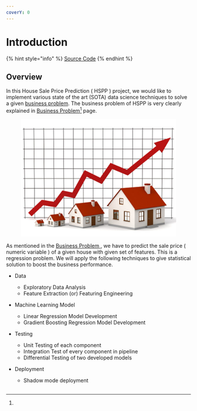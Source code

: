 ```yaml
---
coverY: 0
---
```


# Introduction



{% hint style="info" %}
[Source Code](https://github.com/anilkumarKanasani/House-Price-Prediction)
{% endhint %}

## Overview

In this House Sale Price Prediction ( HSPP ) project, we would like to implement various state of the art (SOTA) data science techniques to solve a given [business problem](business-problem.md). The business problem of HSPP is very clearly explained in [Business Problem](#user-content-fn-1)[^1] page.



<figure><img src=".gitbook/assets/image.png" alt=""><figcaption></figcaption></figure>

As mentioned in the [Business Problem](broken-reference)[ ](business-problem.md), we have to predict the sale price ( numeric variable ) of a given house with given set of features. This is a regression problem. We will apply the following techniques to give statistical solution to boost the business performance.&#x20;

*   Data&#x20;

    * Exploratory Data Analysis
    * Feature Extraction (or) Featuring Engineering


*   Machine Learning Model&#x20;

    * Linear Regression Model Development
    * Gradient Boosting Regression Model Development


*   Testing

    * Unit Testing of each component
    * Integration Test of every component in pipeline
    * Differential Testing of two developed models


* Deployment
  * Shadow mode deployment

##

[^1]: 
